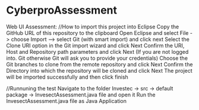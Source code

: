 # CyberproAssessment
Web UI Assessment:
//How to import this project into Eclipse
Copy the GitHub URL of this repository to the clipboard
Open Eclipse and select File -> choose Import –> select Git (with smart import) and click next
Select the Clone URI option in the Git import wizard and click Next
Confirm the URI, Host and Repository path parameters and click Next (If you are not logged into. Git otherwise Git will ask you to provide your credentials)
Choose the Git branches to clone from the remote repository and click Next
Confirm the Directory into which the repository will be cloned and click Next
The project will be imported successfully and then click finish

//Runnuning the test
Navigate to the folder Investec -> src -> default package -> InvesectAssessment.java file and open it
Run the InvesectAssessment.java file as Java Application
